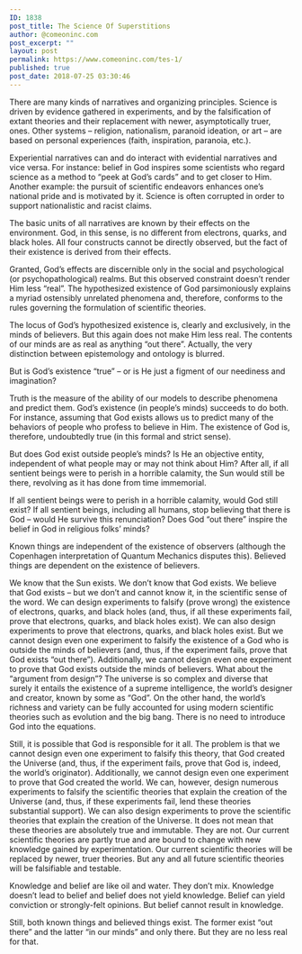```yaml
---
ID: 1838
post_title: The Science Of Superstitions
author: @comeoninc.com
post_excerpt: ""
layout: post
permalink: https://www.comeoninc.com/tes-1/
published: true
post_date: 2018-07-25 03:30:46
---
```

<p class="p1">There are many kinds of narratives and organizing principles. Science is driven by evidence gathered in experiments, and by the falsification of extant theories and their replacement with newer, asymptotically truer, ones. Other systems – religion, nationalism, paranoid ideation, or art – are based on personal experiences (faith, inspiration, paranoia, etc.).</p>
<p class="p1">Experiential narratives can and do interact with evidential narratives and vice versa. For instance: belief in God inspires some scientists who regard science as a method to “peek at God’s cards” and to get closer to Him. Another example: the pursuit of scientific endeavors enhances one’s national pride and is motivated by it. Science is often corrupted in order to support nationalistic and racist claims.</p>
<p class="p1">The basic units of all narratives are known by their effects on the environment. God, in this sense, is no different from electrons, quarks, and black holes. All four constructs cannot be directly observed, but the fact of their existence is derived from their effects.</p>
<p class="p1">Granted, God’s effects are discernible only in the social and psychological (or psychopathological) realms. But this observed constraint doesn’t render Him less “real”. The hypothesized existence of God parsimoniously explains a myriad ostensibly unrelated phenomena and, therefore, conforms to the rules governing the formulation of scientific theories.</p>
<p class="p1">The locus of God’s hypothesized existence is, clearly and exclusively, in the minds of believers. But this again does not make Him less real. The contents of our minds are as real as anything “out there”. Actually, the very distinction between epistemology and ontology is blurred.</p>
<p class="p1">But is God’s existence “true” – or is He just a figment of our neediness and imagination?</p>
<p class="p1">Truth is the measure of the ability of our models to describe phenomena and predict them. God’s existence (in people’s minds) succeeds to do both. For instance, assuming that God exists allows us to predict many of the behaviors of people who profess to believe in Him. The existence of God is, therefore, undoubtedly true (in this formal and strict sense).</p>
<p class="p1">But does God exist outside people’s minds? Is He an objective entity, independent of what people may or may not think about Him? After all, if all sentient beings were to perish in a horrible calamity, the Sun would still be there, revolving as it has done from time immemorial.</p>
<p class="p1">If all sentient beings were to perish in a horrible calamity, would God still exist? If all sentient beings, including all humans, stop believing that there is God – would He survive this renunciation? Does God “out there” inspire the belief in God in religious folks’ minds?</p>
<p class="p1">Known things are independent of the existence of observers (although the Copenhagen interpretation of Quantum Mechanics disputes this). Believed things are dependent on the existence of believers.</p>
<p class="p1">We know that the Sun exists. We don’t know that God exists. We believe that God exists – but we don’t and cannot know it, in the scientific sense of the word. We can design experiments to falsify (prove wrong) the existence of electrons, quarks, and black holes (and, thus, if all these experiments fail, prove that electrons, quarks, and black holes exist). We can also design experiments to prove that electrons, quarks, and black holes exist. But we cannot design even one experiment to falsify the existence of a God who is outside the minds of believers (and, thus, if the experiment fails, prove that God exists “out there”). Additionally, we cannot design even one experiment to prove that God exists outside the minds of believers. What about the “argument from design”? The universe is so complex and diverse that surely it entails the existence of a supreme intelligence, the world’s designer and creator, known by some as “God”. On the other hand, the world’s richness and variety can be fully accounted for using modern scientific theories such as evolution and the big bang. There is no need to introduce God into the equations.</p>
<p class="p1">Still, it is possible that God is responsible for it all. The problem is that we cannot design even one experiment to falsify this theory, that God created the Universe (and, thus, if the experiment fails, prove that God is, indeed, the world’s originator). Additionally, we cannot design even one experiment to prove that God created the world. We can, however, design numerous experiments to falsify the scientific theories that explain the creation of the Universe (and, thus, if these experiments fail, lend these theories substantial support). We can also design experiments to prove the scientific theories that explain the creation of the Universe. It does not mean that these theories are absolutely true and immutable. They are not. Our current scientific theories are partly true and are bound to change with new knowledge gained by experimentation. Our current scientific theories will be replaced by newer, truer theories. But any and all future scientific theories will be falsifiable and testable.</p>
<p class="p1">Knowledge and belief are like oil and water. They don’t mix. Knowledge doesn’t lead to belief and belief does not yield knowledge. Belief can yield conviction or strongly-felt opinions. But belief cannot result in knowledge.</p>
<p class="p1">Still, both known things and believed things exist. The former exist “out there” and the latter “in our minds” and only there. But they are no less real for that.</p>